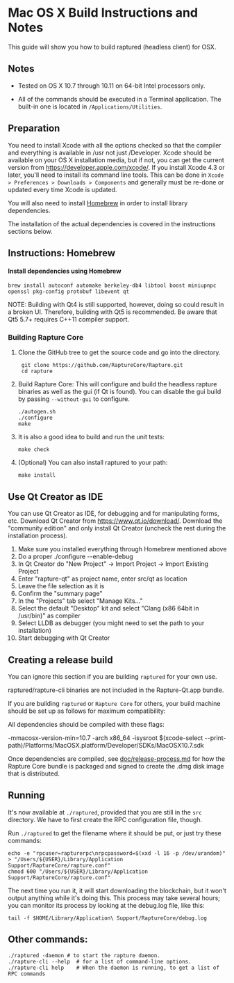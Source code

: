 Mac OS X Build Instructions and Notes
====================================
This guide will show you how to build raptured (headless client) for OSX.

Notes
-----

* Tested on OS X 10.7 through 10.11 on 64-bit Intel processors only.

* All of the commands should be executed in a Terminal application. The
built-in one is located in `/Applications/Utilities`.

Preparation
-----------

You need to install Xcode with all the options checked so that the compiler
and everything is available in /usr not just /Developer. Xcode should be
available on your OS X installation media, but if not, you can get the
current version from https://developer.apple.com/xcode/. If you install
Xcode 4.3 or later, you'll need to install its command line tools. This can
be done in `Xcode > Preferences > Downloads > Components` and generally must
be re-done or updated every time Xcode is updated.

You will also need to install [Homebrew](http://brew.sh) in order to install library
dependencies.

The installation of the actual dependencies is covered in the instructions
sections below.

Instructions: Homebrew
----------------------

#### Install dependencies using Homebrew

    brew install autoconf automake berkeley-db4 libtool boost miniupnpc openssl pkg-config protobuf libevent qt

NOTE: Building with Qt4 is still supported, however, doing so could result in a broken UI. Therefore, building with Qt5 is recommended. Be aware that Qt5 5.7+ requires C++11 compiler support.

### Building Rapture Core

1. Clone the GitHub tree to get the source code and go into the directory.

        git clone https://github.com/RaptureCore/Rapture.git
        cd rapture

2.  Build Rapture Core:
    This will configure and build the headless rapture binaries as well as the gui (if Qt is found).
    You can disable the gui build by passing `--without-gui` to configure.

        ./autogen.sh
        ./configure
        make

3.  It is also a good idea to build and run the unit tests:

        make check

4.  (Optional) You can also install raptured to your path:

        make install

Use Qt Creator as IDE
------------------------
You can use Qt Creator as IDE, for debugging and for manipulating forms, etc.
Download Qt Creator from https://www.qt.io/download/. Download the "community edition" and only install Qt Creator (uncheck the rest during the installation process).

1. Make sure you installed everything through Homebrew mentioned above
2. Do a proper ./configure --enable-debug
3. In Qt Creator do "New Project" -> Import Project -> Import Existing Project
4. Enter "rapture-qt" as project name, enter src/qt as location
5. Leave the file selection as it is
6. Confirm the "summary page"
7. In the "Projects" tab select "Manage Kits..."
8. Select the default "Desktop" kit and select "Clang (x86 64bit in /usr/bin)" as compiler
9. Select LLDB as debugger (you might need to set the path to your installation)
10. Start debugging with Qt Creator

Creating a release build
------------------------
You can ignore this section if you are building `raptured` for your own use.

raptured/rapture-cli binaries are not included in the Rapture-Qt.app bundle.

If you are building `raptured` or `Rapture Core` for others, your build machine should be set up
as follows for maximum compatibility:

All dependencies should be compiled with these flags:

 -mmacosx-version-min=10.7
 -arch x86_64
 -isysroot $(xcode-select --print-path)/Platforms/MacOSX.platform/Developer/SDKs/MacOSX10.7.sdk

Once dependencies are compiled, see [doc/release-process.md](release-process.md) for how the Rapture Core
bundle is packaged and signed to create the .dmg disk image that is distributed.

Running
-------

It's now available at `./raptured`, provided that you are still in the `src`
directory. We have to first create the RPC configuration file, though.

Run `./raptured` to get the filename where it should be put, or just try these
commands:

    echo -e "rpcuser=rapturerpc\nrpcpassword=$(xxd -l 16 -p /dev/urandom)" > "/Users/${USER}/Library/Application Support/RaptureCore/rapture.conf"
    chmod 600 "/Users/${USER}/Library/Application Support/RaptureCore/rapture.conf"

The next time you run it, it will start downloading the blockchain, but it won't
output anything while it's doing this. This process may take several hours;
you can monitor its process by looking at the debug.log file, like this:

    tail -f $HOME/Library/Application\ Support/RaptureCore/debug.log

Other commands:
-------

    ./raptured -daemon # to start the rapture daemon.
    ./rapture-cli --help  # for a list of command-line options.
    ./rapture-cli help    # When the daemon is running, to get a list of RPC commands
